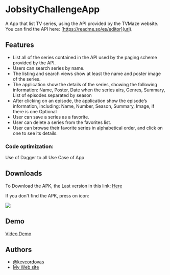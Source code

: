
# JobsityChallengeApp
A App that list TV series, using the API provided by the TVMaze website.
You can find the API here: [https://readme.so/es/editor](url).


## Features

- List all of the series contained in the API used by the paging scheme provided by the API.
- Users can search series by name.
- The listing and search views show at least the name and poster image of the series.
- The application show the details of the series, showing the following information: Name, Poster, Date when the series airs, Genres, Summary, List of episodes separated by season
- After clicking on an episode, the application show the episode’s information, including: Name, Number, Season, Summary, Image, if there is one
Optional
- User can save a series as a favorite.
- User can delete a series from the favorites list.
- User can browse their favorite series in alphabetical order, and click on one to see its details.

### Code optimization:
Use of Dagger to all Use Case of App     



## Downloads

To Download the APK, the Last version in this link: [Here](https://github.com/kcordovas/JobsityChallengeApp/releases/tag/v1.2.1)

If you don't find the APK, press on icon:

[![](https://freeiconshop.com/wp-content/uploads/edd/download-flat.png)](https://github.com/kcordovas/JobsityChallengeApp/releases/download/v1.2.1/JobsityChallenge-1.2.1_26-06-2022_debug.apk)


## Demo

[Video Demo](https://github.com/kcordovas/JobsityChallengeApp/releases/download/v1.2.1/VideoDemoJobsityChallengeApp.mp4)


## Authors

- [@kevcordovas](https://github.com/kcordovas)
- [My Web site](https://kevcordova.com)
